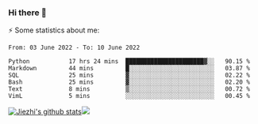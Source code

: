 ### Hi there 👋

⚡ Some statistics about me:


<!--START_SECTION:waka-->

```text
From: 03 June 2022 - To: 10 June 2022

Python           17 hrs 24 mins  ██████████████████████▓░░   90.15 %
Markdown         44 mins         █░░░░░░░░░░░░░░░░░░░░░░░░   03.87 %
SQL              25 mins         ▓░░░░░░░░░░░░░░░░░░░░░░░░   02.22 %
Bash             25 mins         ▓░░░░░░░░░░░░░░░░░░░░░░░░   02.20 %
Text             8 mins          ▒░░░░░░░░░░░░░░░░░░░░░░░░   00.72 %
VimL             5 mins          ░░░░░░░░░░░░░░░░░░░░░░░░░   00.45 %
```

<!--END_SECTION:waka-->





[![Jiezhi's github stats](https://github-readme-stats.vercel.app/api?username=Jiezhi&show_icons=true)](https://github.com/Jiezhi/github-readme-stats)[![](https://stats.justsong.cn/api/leetcode/?username=Jiezhi)](https://leetcode.com/Jiezhi/) 
<!--
[![Top Langs](https://github-readme-stats.vercel.app/api/top-langs/?username=Jiezhi&hide=javascript,html)](https://github.com/Jiezhi/github-readme-stats)

**Jiezhi/Jiezhi** is a ✨ _special_ ✨ repository because its `README.md` (this file) appears on your GitHub profile.

Here are some ideas to get you started:

- 🔭 I’m currently working on ...
- 🌱 I’m currently learning ...
- 👯 I’m looking to collaborate on ...
- 🤔 I’m looking for help with ...
- 💬 Ask me about ...
- 📫 How to reach me: ...
- 😄 Pronouns: ...
- ⚡ Fun fact: ...
-->

